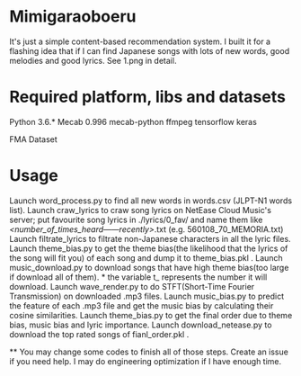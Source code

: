 # Mimigaraoboeru

It's just a simple content-based recommendation system.
I built it for a flashing idea that if I can find Japanese songs with lots of new words, good melodies and good lyrics.
See 1.png in detail.

# Required platform, libs and datasets

Python 3.6.*
Mecab 0.996
mecab-python
ffmpeg
tensorflow
keras

FMA Dataset

# Usage
Launch word_process.py to find all new words in words.csv (JLPT-N1 words list).
Launch craw_lyrics to craw song lyrics on NetEase Cloud Music's server; put favourite song lyrics in ./lyrics/0_fav/ and name them like <songid>_<number_of_times_heard——recently>_<songname>.txt (e.g. 560108_70_MEMORIA.txt)
Launch filtrate_lyrics to filtrate non-Japanese characters in all the lyric files.
Launch theme_bias.py to get the theme bias(the likelihood that the lyrics of the song will fit you) of each song and dump it to theme_bias.pkl .
Launch music_download.py to download songs that have high theme bias(too large if download all of them). * the variable t_ represents the number it will download.
Launch wave_render.py to do STFT(Short-Time Fourier Transmission) on downloaded .mp3 files.
Launch music_bias.py to predict the feature of each .mp3 file and get the music bias by calculating their cosine similarities.
Launch theme_bias.py to get the final order due to theme bias, music bias and lyric importance.
Launch download_netease.py to download the top rated songs of fianl_order.pkl .

** You may change some codes to finish all of those steps. Create an issue if you need help. I may do engineering optimization if I have enough time.

